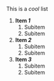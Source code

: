 This is a _cool_ list
1. **Item _1_**
    1. Subitem
    2. Subitem
2. **Item _2_**
    1. Subitem
    2. Subitem
3. **Item _3_**
    1. Subitem
    2. Subitem